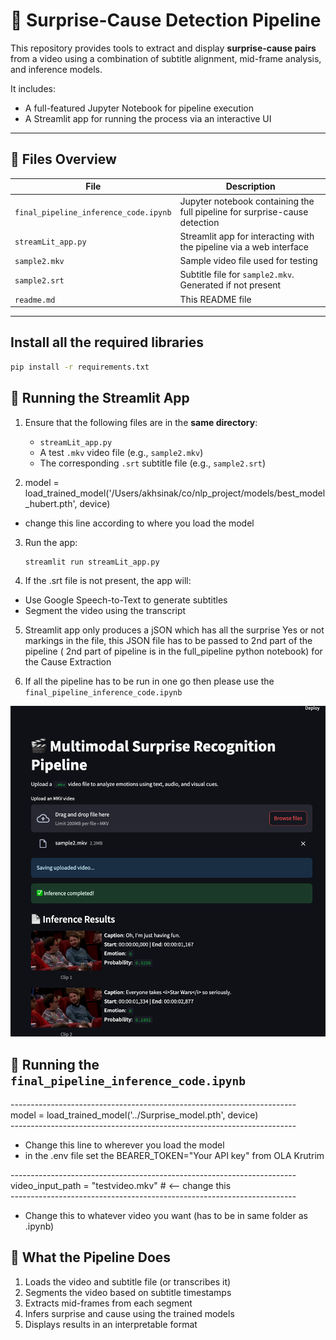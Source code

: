# 🎥 Surprise-Cause Detection Pipeline

This repository provides tools to extract and display **surprise-cause pairs** from a video using a combination of subtitle alignment, mid-frame analysis, and inference models.

It includes:

- A full-featured Jupyter Notebook for pipeline execution
- A Streamlit app for running the process via an interactive UI

---

## 📁 Files Overview

| File                                  | Description                                                                |
| ------------------------------------- | -------------------------------------------------------------------------- |
| `final_pipeline_inference_code.ipynb` | Jupyter notebook containing the full pipeline for surprise-cause detection |
| `streamLit_app.py`                    | Streamlit app for interacting with the pipeline via a web interface        |
| `sample2.mkv`                         | Sample video file used for testing                                         |
| `sample2.srt`                         | Subtitle file for `sample2.mkv`. Generated if not present                  |
| `readme.md`                           | This README file                                                           |

---

## Install all the required libraries

```bash
pip install -r requirements.txt
```

## 🚀 Running the Streamlit App

1. Ensure that the following files are in the **same directory**:

   - `streamLit_app.py`
   - A test `.mkv` video file (e.g., `sample2.mkv`)
   - The corresponding `.srt` subtitle file (e.g., `sample2.srt`)

2. model = load_trained_model('/Users/akhsinak/co/nlp_project/models/best_model_hubert.pth', device)

- change this line according to where you load the model

3. Run the app:

   ```bash
   streamlit run streamLit_app.py
   ```

4. If the .srt file is not present, the app will:

- Use Google Speech-to-Text to generate subtitles
- Segment the video using the transcript

5. Streamlit app only produces a jSON which has all the surprise Yes or not markings in the file, this JSON file has to be passed to 2nd part of the pipeline ( 2nd part of pipeline is in the full_pipeline python notebook) for the Cause Extraction

6. If all the pipeline has to be run in one go then please use the `final_pipeline_inference_code.ipynb`

![project Structure](./readmeImages/streamlit.png)

## 🚀 Running the `final_pipeline_inference_code.ipynb`

-----------------------------------------------------------------------<br>
model = load_trained_model('../Surprise_model.pth', device)<br>
-----------------------------------------------------------------------<br>

- Change this line to wherever you load the model
- in the .env file set the BEARER_TOKEN="Your API key" from OLA Krutrim

-----------------------------------------------------------------------<br>
video_input_path = "testvideo.mkv" # <-- change this<br>
-----------------------------------------------------------------------<br>

- Change this to whatever video you want (has to be in same folder as .ipynb)

## 🧠 What the Pipeline Does

1. Loads the video and subtitle file (or transcribes it)
2. Segments the video based on subtitle timestamps
3. Extracts mid-frames from each segment
4. Infers surprise and cause using the trained models
5. Displays results in an interpretable format
